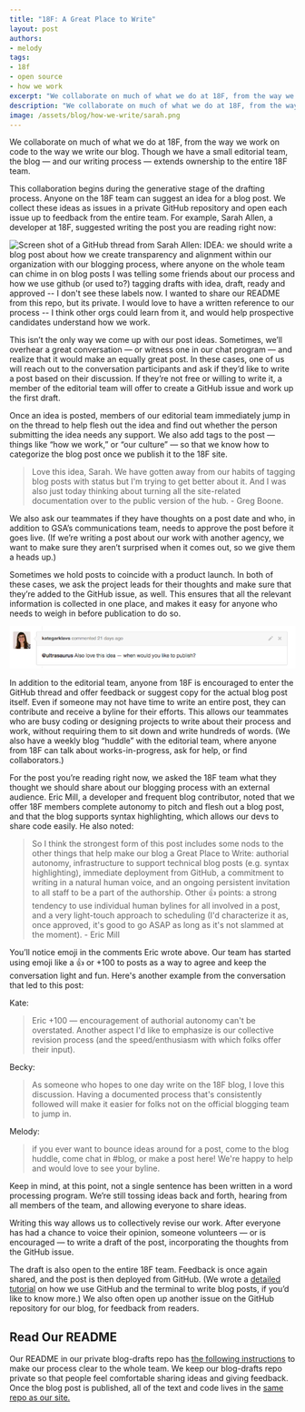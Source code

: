 ```yaml
---
title: "18F: A Great Place to Write"
layout: post
authors:
- melody
tags:
- 18f
- open source
- how we work
excerpt: "We collaborate on much of what we do at 18F, from the way we work on code to the way we write our blog. Though we have a small editorial team, the blog — and our writing process — extends ownership to the entire 18F team."
description: "We collaborate on much of what we do at 18F, from the way we work on code to the way we write our blog. Though we have a small editorial team, the blog — and our writing process — extends ownership to the entire 18F team."
image: /assets/blog/how-we-write/sarah.png
---
```


We collaborate on much of what we do at 18F, from the way we work on code to the way we write our blog. Though we have a small editorial team, the blog — and our writing process — extends ownership to the entire 18F team.

This collaboration begins during the generative stage of the drafting process. Anyone on the 18F team can suggest an idea for a blog post. We collect these ideas as issues in a private GitHub repository and open each issue up to feedback from the entire team. For example, Sarah Allen, a developer at 18F, suggested writing the post you are reading right now:

![Screen shot of a GitHub thread from Sarah Allen: IDEA: we should write a blog post about how we create transparency and alignment within our organization with our blogging process, where anyone on the whole team can chime in on blog posts I was telling some friends about our process and how we use github (or used to?) tagging drafts with idea, draft, ready and approved -- I don't see these labels now. I wanted to share our README from this repo, but its private. I would love to have a written reference to our process -- I think other orgs could learn from it, and would help prospective candidates understand how we work.](/assets/blog/how-we-write/sarah.png)


This isn’t the only way we come up with our post ideas. Sometimes, we’ll overhear a great conversation — or witness one in our chat program — and realize that it would make an equally great post. In these cases, one of us will reach out to the conversation participants and ask if they’d like to write a post based on their discussion. If they’re not free or willing to write it, a member of the editorial team will offer to create a GitHub issue and work up the first draft.

Once an idea is posted, members of our editorial team immediately jump in on the thread to help flesh out the idea and find out whether the person submitting the idea needs any support. We also add tags to the post — things like “how we work,” or “our culture” — so that we know how to categorize the blog post once we publish it to the 18F site.

> Love this idea, Sarah. We have gotten away from our habits of tagging blog posts with status but I'm trying to get better about it. And I was also just today thinking about turning all the site-related documentation over to the public version of the hub. - Greg Boone.

We also ask our teammates if they have thoughts on a post date and who, in addition to GSA’s communications team, needs to approve the post before it goes live. (If we’re writing a post about our work with another agency, we want to make sure they aren’t surprised when it comes out, so we give them a heads up.)

Sometimes we hold posts to coincide with a product launch. In both of these cases, we ask the project leads for their thoughts and make sure that they’re added to the GitHub issue, as well. This ensures that all the relevant information is collected in one place, and makes it easy for	 anyone who needs to weigh in before publication to do so.

![Screen shot of another GitHub thread: Kate: Sarah, Also love this idea — when would you like to publish?](/assets/blog/how-we-write/kate2.png)

In addition to the editorial team, anyone from 18F is encouraged to enter the GitHub thread and offer feedback or suggest copy for the actual blog post itself. Even if someone may not have time to write an entire post, they can contribute and receive a byline for their efforts. This allows our teammates who are busy coding or designing projects to write about their process and work, without requiring them to sit down and write hundreds of words. (We also have a weekly blog “huddle” with the editorial team, where anyone from 18F can talk about works-in-progress, ask for help, or find collaborators.)

For the post you’re reading right now, we asked the 18F team what they thought we should share about our blogging process with an external audience. Eric Mill, a developer and frequent blog contributor, noted that we offer 18F members complete autonomy to pitch and flesh out a blog post, and that the blog supports syntax highlighting, which allows our devs to share code easily. He also noted:

> So I think the strongest form of this post includes some nods to the other things that help make our blog a Great Place to Write: authorial autonomy, infrastructure to support technical blog posts (e.g. syntax highlighting), immediate deployment from GitHub, a commitment to writing in a natural human voice, and an ongoing persistent invitation to all staff to be a part of the authorship. Other :+1: points: a strong tendency to use individual human bylines for all involved in a post, and a very light-touch approach to scheduling (I'd characterize it as, once approved, it's good to go ASAP as long as it's not slammed at the moment). - Eric Mill

You’ll notice emoji in the comments Eric wrote above. Our team has started using emoji like a :thumbsup: or +100 to posts as a way to agree and keep the conversation light and fun. Here's another example from the conversation that led to this post:

Kate:
 > Eric +100 — encouragement of authorial autonomy can't be overstated. Another aspect I'd like to emphasize is our collective revision process (and the speed/enthusiasm with which folks offer their input).

Becky:
> As someone who hopes to one day write on the 18F blog, I love this discussion. Having a documented process that's consistently followed will make it easier for folks not on the official blogging team to jump in.

Melody:
> if you ever want to bounce ideas around for a post, come to the blog huddle, come chat in #blog, or make a post here! We're happy to help and would love to see your byline.


Keep in mind, at this point, not a single sentence has been written in a word processing program. We’re still tossing ideas back and forth, hearing from all members of the team, and allowing everyone to share ideas.

Writing this way allows us to collectively revise our work. After everyone has had a chance to voice their opinion, someone volunteers — or is encouraged — to write a draft of the post, incorporating the thoughts from the GitHub issue.

The draft is also open to the entire 18F team. Feedback is once again shared, and the post is then deployed from GitHub. (We wrote a [detailed tutorial](https://18f.gsa.gov/2015/03/03/how-to-use-github-and-the-terminal-a-guide/) on how we use GitHub and the terminal to write blog posts, if you’d like to know more.) We also often open up another issue on the GitHub repository for our blog, for feedback from readers.

## Read Our README

Our README in our private blog-drafts repo has [the following instructions](https://18f.gsa.gov/hub/blogging/) to make our process clear to the whole team. We keep our blog-drafts repo private so that people feel comfortable sharing ideas and giving feedback. Once the blog post is published, all of the text and code lives in the [same repo as our site.](https://github.com/18F/18f.gsa.gov/)
